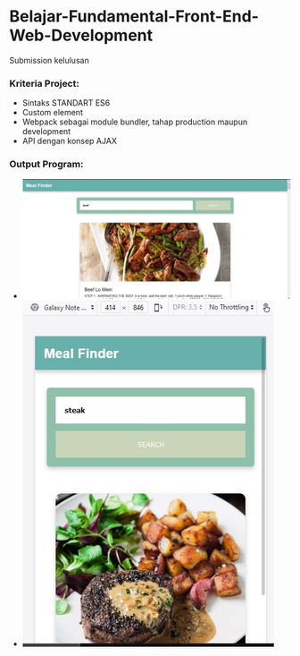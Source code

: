 # Belajar-Fundamental-Front-End-Web-Development
Submission kelulusan

### Kriteria Project:
* Sintaks STANDART ES6
* Custom element
* Webpack sebagai module bundler, tahap production maupun development
* API dengan konsep AJAX

### Output Program:
* ![img](https://github.com/raissaputra/Belajar-Fundamental-Front-End-Web-Development/blob/main/assets/meal-finder-web.png)
* ![img](https://github.com/raissaputra/Belajar-Fundamental-Front-End-Web-Development/blob/main/assets/meal-finder.png)

